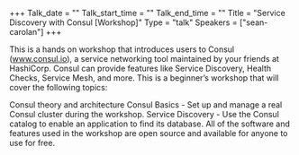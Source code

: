 +++
Talk_date = ""
Talk_start_time = ""
Talk_end_time = ""
Title = "Service Discovery with Consul [Workshop]"
Type = "talk"
Speakers = ["sean-carolan"]
+++

This is a hands on workshop that introduces users to Consul (www.consul.io), a service networking tool maintained by your friends at HashiCorp. Consul can provide features like Service Discovery, Health Checks, Service Mesh, and more. This is a beginner’s workshop that will cover the following topics:

Consul theory and architecture
Consul Basics - Set up and manage a real Consul cluster during the workshop.
Service Discovery - Use the Consul catalog to enable an application to find its database.
All of the software and features used in the workshop are open source and available for anyone to use for free.

